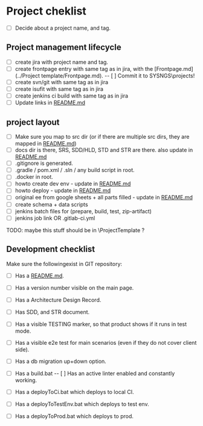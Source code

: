 # Project cheklist

- [ ] Decide about a project name, and tag.

## Project management lifecycle

- [ ] create jira with project name and tag.
- [ ] create frontpage entry with same tag as in jira, with the [Frontpage.md](../Project template/Frontpage.md).
-- [ ] Commit it to SYSNGS\projects! 
- [ ] create svn/git with same tag as in jira
- [ ] create isufit with same tag as in jira
- [ ] create jenkins ci build with same tag as in jira
- [ ] Update links in [README.md](../Project%20template/README.md)

## project layout

- [ ] Make sure you map to src dir (or if there are multiple src dirs, they are mapped in [README.md](../Project%20template/README.md))
- [ ] docs dir is there, SRS, SDD/HLD, STD and STR are there. also update in [README.md](../Project%20template/README.md)
- [ ] .gitignore is generated.
- [ ] .gradle / pom.xml / .sln / any build script in root.
- [ ] .docker in root.
- [ ] howto create dev env - update in [README.md](../Project%20template/README.md)
- [ ] howto deploy - update in [README.md](../Project%20template/README.md)
- [ ] original ee from google sheets + all parts filled - update in [README.md](../Project%20template/README.md)
- [ ] create schema + data scripts
- [ ] jenkins batch files for (prepare, build, test, zip-artifact)
- [ ] jenkins job link OR .gitlab-ci.yml

TODO: maybe this stuff should be in \ProjectTemplate ?

## Development checklist

Make sure the followingexist in GIT repository:

- [ ] Has a [README.md](../Project%20template/README.md).
- [ ] Has a version number visible on the main page.
- [ ] Has a Architecture Design Record.
- [ ] Has SDD, and STR document.

- [ ] Has a visible TESTING marker, so that product shows if it runs in test mode.
- [ ] Has a visible e2e test for main scenarios (even if they do not cover client side).
- [ ] Has a db migration up+down option.

- [ ] Has a build.bat
-- [ ] Has an active linter enabled and constantly working.

- [ ] Has a deployToCi.bat which deploys to local CI.
- [ ] Has a deployToTestEnv.bat which deploys to test env.
- [ ] Has a deployToProd.bat which deploys to prod.

